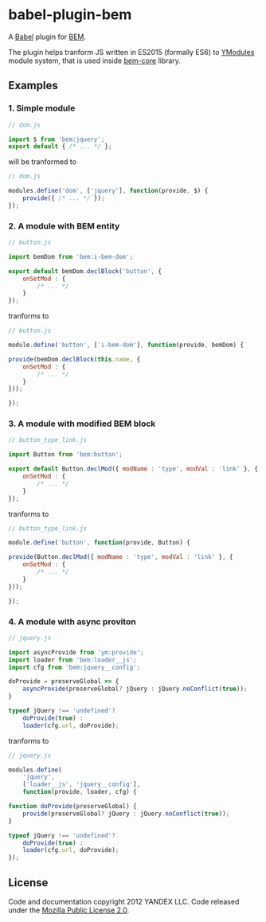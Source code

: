 # babel-plugin-bem

A [Babel](https://babeljs.io/) plugin for [BEM](https://bem.info).

The plugin helps tranform JS written in ES2015 (formally ES6) to [YModules](https://bem.info/tools/bem/modules/) module
system, that is used inside [bem-core](https://bem.info/libs/bem-core/) library.

## Examples

### 1. Simple module

~~~js
// dom.js

import $ from 'bem:jquery';
export default { /* ... */ };
~~~

will be tranformed to

~~~js
// dom.js

modules.define('dom', ['jquery'], function(provide, $) {
    provide({ /* ... */ });
});
~~~

### 2. A module with BEM entity

~~~js
// button.js

import bemDom from 'bem:i-bem-dom';

export default bemDom.declBlock('button', {
    onSetMod : {
        /* ... */
    }
});
~~~

tranforms to

~~~js
// button.js

module.define('button', ['i-bem-dom'], function(provide, bemDom) {

provide(bemDom.declBlock(this.name, {
    onSetMod : {
        /* ... */
    }
}));

});
~~~

### 3. A module with modified BEM block

~~~js
// button_type_link.js

import Button from 'bem:button';

export default Button.declMod({ modName : 'type', modVal : 'link' }, {
    onSetMod : {
        /* ... */
    }
});
~~~

tranforms to

~~~js
// button_type_link.js

module.define('button', function(provide, Button) {

provide(Button.declMod({ modName : 'type', modVal : 'link' }, {
    onSetMod : {
        /* ... */
    }
}));

});
~~~

### 4. A module with async proviton

~~~js
// jquery.js

import asyncProvide from 'ym:provide';
import loader from 'bem:loader__js';
import cfg from 'bem:jquery__config';

doProvide = preserveGlobal => {
    asyncProvide(preserveGlobal? jQuery : jQuery.noConflict(true));
}

typeof jQuery !== 'undefined'?
    doProvide(true) :
    loader(cfg.url, doProvide);
~~~

tranforms to


~~~js
// jquery.js

modules.define(
    'jquery',
    ['loader__js', 'jquery__config'],
    function(provide, loader, cfg) {

function doProvide(preserveGlobal) {
    provide(preserveGlobal? jQuery : jQuery.noConflict(true));
}

typeof jQuery !== 'undefined'?
    doProvide(true) :
    loader(cfg.url, doProvide);
});
~~~

## License

Code and documentation copyright 2012 YANDEX LLC. Code released under the [Mozilla Public License 2.0](LICENSE.txt).
